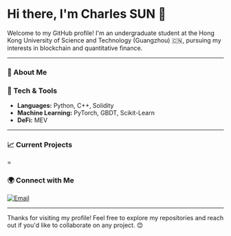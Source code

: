 # Hi there, I'm Charles SUN 👋

Welcome to my GitHub profile! I'm an undergraduate student at the Hong Kong University of Science and Technology (Guangzhou) 🇨🇳, pursuing my interests in blockchain and quantitative finance.

---

### 🚀 About Me


### 🔧 Tech & Tools

- **Languages:** Python, C++, Solidity
- **Machine Learning:** PyTorch, GBDT, Scikit-Learn
- **DeFi:** MEV

---

### 📈 Current Projects

=

### 🌍 Connect with Me

[![Email](https://img.shields.io/badge/Email-Contact-orange?style=flat&logo=outlook)](mailto:zsun277@connect.hkust-gz.edu.cn)

---

Thanks for visiting my profile! Feel free to explore my repositories and reach out if you'd like to collaborate on any project. 😊
